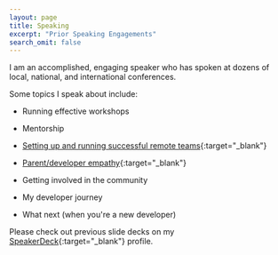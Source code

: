 ```yaml
---
layout: page
title: Speaking
excerpt: "Prior Speaking Engagements"
search_omit: false
---
```


I am an accomplished, engaging speaker who has spoken at dozens of local, national, and international conferences.

Some topics I speak about include:

* Running effective workshops

* Mentorship

* [Setting up and running successful remote teams](http://confreaks.tv/videos/rubyconf2016-even-the-justice-league-works-remotely){:target="_blank"}

* [Parent/developer empathy](http://confreaks.tv/videos/roa2016-bdd-baby-driven-development){:target="_blank"}

* Getting involved in the community

* My developer journey

* What next (when you're a new developer)

Please check out previous slide decks on my [SpeakerDeck](https://speakerdeck.com/asheren){:target="_blank"} profile.

